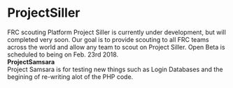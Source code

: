 # ProjectSiller
FRC scouting Platform
Project Siller is currently under development, but will completed very soon. 
Our goal is to provide scouting to all FRC teams across the world and allow any team to scout on Project Siller.
Open Beta is scheduled to being on Feb. 23rd 2018.
<br><b>ProjectSamsara</b></br>
Project Samsara is for testing new things such as Login Databases and the begining of re-writing alot of the PHP code. 
